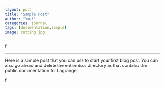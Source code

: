 ```yaml
---
layout: post
title: "Sample Post"
author: "You!"
categories: journal
tags: [documentation,sample]
image: cutting.jpg
---
```

<span class="logof">f</span>
<hr/>

Here is a sample post that you can use to start your first blog post. You can also go ahead and delete the entire `docs` directory as that contains the public documentation for Lagrange.


<div class='square-box'>
    <div class='square-content'><div><span>f</span></div></div>
</div>
